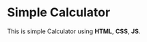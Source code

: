 <h1>Simple Calculator</h1>

<p>This is simple Calculator using <b>HTML</b>, <b>CSS</b>, <b>JS</b>.</p>
